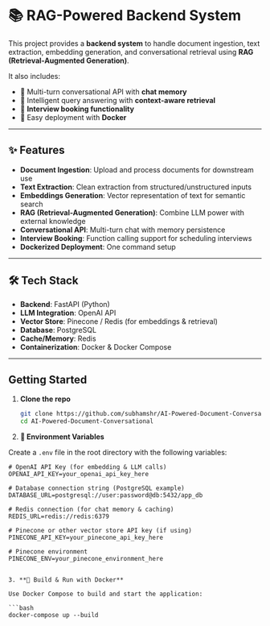 # 📚 RAG-Powered Backend System

This project provides a **backend system** to handle document ingestion, text extraction, embedding generation, and conversational retrieval using **RAG (Retrieval-Augmented Generation)**.  

It also includes:
- 🔄 Multi-turn conversational API with **chat memory**
- 🤖 Intelligent query answering with **context-aware retrieval**
- 📅 **Interview booking functionality**
- 🐳 Easy deployment with **Docker**

---

## ✨ Features
- **Document Ingestion**: Upload and process documents for downstream use
- **Text Extraction**: Clean extraction from structured/unstructured inputs
- **Embeddings Generation**: Vector representation of text for semantic search
- **RAG (Retrieval-Augmented Generation)**: Combine LLM power with external knowledge
- **Conversational API**: Multi-turn chat with memory persistence
- **Interview Booking**: Function calling support for scheduling interviews
- **Dockerized Deployment**: One command setup

---

## 🛠️ Tech Stack
- **Backend**: FastAPI (Python)
- **LLM Integration**: OpenAI API 
- **Vector Store**: Pinecone / Redis (for embeddings & retrieval)
- **Database**: PostgreSQL
- **Cache/Memory**: Redis
- **Containerization**: Docker & Docker Compose

---

## Getting Started

1. **Clone the repo**  
   ```bash
   git clone https://github.com/subhamshr/AI-Powered-Document-Conversational.git
   cd AI-Powered-Document-Conversational

2. **🔑 Environment Variables**

Create a `.env` file in the root directory with the following variables:

```env
# OpenAI API Key (for embedding & LLM calls)
OPENAI_API_KEY=your_openai_api_key_here

# Database connection string (PostgreSQL example)
DATABASE_URL=postgresql://user:password@db:5432/app_db

# Redis connection (for chat memory & caching)
REDIS_URL=redis://redis:6379

# Pinecone or other vector store API key (if using)
PINECONE_API_KEY=your_pinecone_api_key_here

# Pinecone environment
PINECONE_ENV=your_pinecone_environment_here


3. **🐳 Build & Run with Docker**

Use Docker Compose to build and start the application:

```bash
docker-compose up --build
